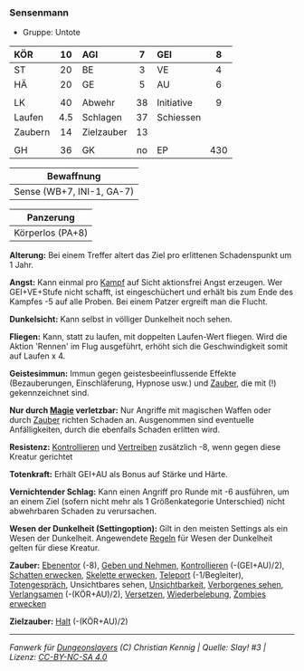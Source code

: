 ### Sensenmann

- Gruppe: Untote

| KÖR     | 10  | AGI        |  7  | GEI        |  8  |
| :------ | :-: | :--------- | :-: | :--------- | :-: |
| ST      | 20  | BE         |  3  | VE         |  4  |
| HÄ      | 20  | GE         |  5  | AU         |  6  |
|         |     |            |     |            |     |
| LK      | 40  | Abwehr     | 38  | Initiative |  9  |
| Laufen  | 4.5 | Schlagen   | 37  | Schiessen  |     |
| Zaubern | 14  | Zielzauber | 13  |            |     |
|         |     |            |     |            |     |
| GH      | 36  | GK         | no  | EP         | 430 |

|        Bewaffnung         |
| :-----------------------: |
| Sense (WB+7, INI-1, GA-7) |

|    Panzerung     |
| :--------------: |
| Körperlos (PA+8) |

**Alterung:** Bei einem Treffer altert das Ziel pro erlittenen Schadenspunkt um 1 Jahr.

**Angst:** Kann einmal pro [Kampf](../../grw/regeln-kampf.md) auf Sicht aktionsfrei Angst erzeugen. Wer GEI+VE+Stufe nicht schafft, ist eingeschüchert und erhält bis zum Ende des Kampfes -5 auf alle Proben. Bei einem Patzer ergreift man die Flucht.

**Dunkelsicht:** Kann selbst in völliger Dunkelheit noch sehen.

**Fliegen:** Kann, statt zu laufen, mit doppelten Laufen-Wert fliegen. Wird die Aktion 'Rennen' im Flug ausgeführt, erhöht sich die Geschwindigkeit somit auf Laufen x 4.

**Geistesimmun:** Immun gegen geistesbeeinflussende Effekte (Bezauberungen, Einschläferung, Hypnose usw.) und [Zauber](../../fanwerk/zauber/zauber.md), die mit (!) gekennzeichnet sind.

**Nur durch [Magie](../../grw/regeln-magie.md) verletzbar:** Nur Angriffe mit magischen Waffen oder durch [Zauber](../../fanwerk/zauber/zauber.md) richten Schaden an. Ausgenommen sind eventuelle Anfälligkeiten, durch die ebenfalls Schaden erlitten wird.

**Resistenz:** [Kontrollieren](../../grw/zauber/kontrollieren.md) und [Vertreiben](../../grw/zauber/vertreiben.md) zusätzlich -8, wenn gegen diese Kreatur gerichtet

**Totenkraft:** Erhält GEI+AU als Bonus auf Stärke und Härte.

**Vernichtender Schlag:** Kann einen Angriff pro Runde mit -6 ausführen, um an einem Ziel (sofern nicht mehr als 1 Größenkategorie Unterschied) nicht abwehrbaren Schaden zu verursachen.

**Wesen der Dunkelheit (Settingoption):** Gilt in den meisten Settings als ein Wesen der Dunkelheit. Angewendete [Regeln](../../grw/regeln-proben.md) für Wesen der Dunkelheit gelten für diese Kreatur.

**Zauber:** [Ebenentor](../../grw/zauber/ebenentor.md) (-8), [Geben und Nehmen](../../grw/zauber/geben-und-nehmen.md), [Kontrollieren](../../grw/zauber/kontrollieren.md) (-(GEI+AU)/2), [Schatten erwecken](../../grw/zauber/schatten-erwecken.md), [Skelette erwecken](../../grw/zauber/skelette-erwecken.md), [Teleport](../../grw/zauber/teleport.md) (-1/Begleiter), [Totengespräch](../../grw/zauber/totengespraech.md), Unsichtbares sehen, [Unsichtbarkeit](../../grw/zauber/unsichtbarkeit.md), [Verborgenes sehen](../../grw/zauber/verborgenes-sehen.md), [Verlangsamen](../../grw/zauber/verlangsamen.md) (-(KÖR+AU)/2), [Versetzen](../../grw/zauber/versetzen.md), [Wiederbelebung](../../grw/zauber/wiederbelebung.md), [Zombies erwecken](../../grw/zauber/zombies-erwecken.md)

**Zielzauber:** [Halt](../../grw/zauber/halt.md) (-(KÖR+AU)/2)

---

_Fanwerk für [Dungeonslayers](https://www.dungeonslayers.net/) (C) Christian Kennig | Quelle: Slay! #3 | Lizenz: [CC-BY-NC-SA 4.0](https://creativecommons.org/licenses/by-nc-sa/4.0/deed.de)_
